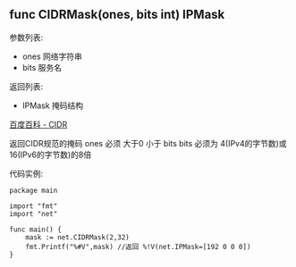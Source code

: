 ## func CIDRMask(ones, bits int) IPMask

参数列表:

- ones 网络字符串
- bits 服务名

返回列表:

- IPMask 掩码结构

[百度百科 - CIDR](http://baike.baidu.com/view/4217886.htm)

返回CIDR规范的掩码
ones 必须 大于0 小于 bits
bits 必须为 4(IPv4的字节数)或16(IPv6的字节数)的8倍


代码实例:

	package main
	
	import "fmt"
	import "net"
	
	func main() {
		mask := net.CIDRMask(2,32)
		fmt.Printf("%#V",mask) //返回 %!V(net.IPMask=[192 0 0 0])
	}
